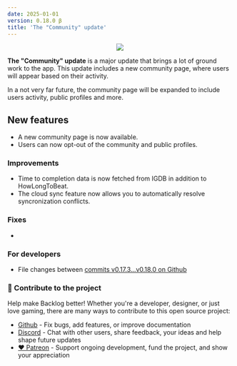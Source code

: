 ```yaml
---
date: 2025-01-01
version: 0.18.0 β
title: 'The "Community" update'
---
```


<div style="text-align: center;">
  <img src="/img/changelog/v0.18.png">
</div>

**The "Community" update** is a major update that brings a lot of ground work to the app. This update includes a new community page, where users will appear based on their activity.

In a not very far future, the community page will be expanded to include users activity, public profiles and more.

## New features
- A new community page is now available.
- Users can now opt-out of the community and public profiles.

### Improvements
- Time to completion data is now fetched from IGDB in addition to HowLongToBeat.
- The cloud sync feature now allows you to automatically resolve syncronization conflicts.


### Fixes
-

### For developers
- File changes between [commits v0.17.3...v0.18.0 on Github](https://github.com/gsabater/backlog.rip/compare/v0.16.4...v0.17.3)

### 🤝 Contribute to the project

Help make Backlog better! Whether you're a developer, designer, or just love gaming, there are many ways to contribute to this open source project:

- [Github](https://github.com/gsabater/backlog.rip) - Fix bugs, add features, or improve documentation
- [Discord](https://discord.gg/F2sPE5B) - Chat with other users, share feedback, your ideas and help shape future updates
- [❤️ Patreon](https://www.patreon.com/backlogrip) - Support ongoing development, fund the project, and show your appreciation
